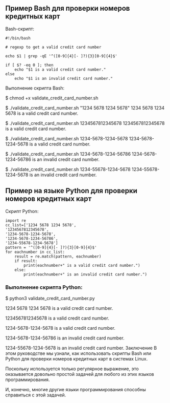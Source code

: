 ## Пример Bash для проверки номеров кредитных карт
Bash-скрипт:

```
#!/bin/bash

# regexp to get a valid credit card number

echo $1 | grep -qE '^([0-9]{4}[- ]?){3}[0-9]{4}$'

if [ $? -eq 0 ]; then
	echo "$1 is a valid credit card number."
else
	echo "$1 is an invalid credit card number."
```

Выполнение скрипта Bash:

$ chmod +x validate_credit_card_number.sh

$ ./validate_credit_card_number.sh "1234 5678 1234 5678"
1234 5678 1234 5678 is a valid credit card number.

$ ./validate_credit_card_number.sh 1234567812345678
1234567812345678 is a valid credit card number.

$ ./validate_credit_card_number.sh 1234-5678-1234-5678
1234-5678-1234-5678 is a valid credit card number.

$ ./validate_credit_card_number.sh 1234-5678-1234-56786
1234-5678-1234-56786 is an invalid credit card number.

$ ./validate_credit_card_number.sh 1234-55678-1234-5678
1234-55678-1234-5678 is an invalid credit card number.

## Пример на языке Python для проверки номеров кредитных карт
Скрипт Python:

```
import re
cc_list=['1234 5678 1234 5678',
'1234567812345678',
'1234-5678-1234-5678',
'1234-5678-1234-56786',
'1234-55678-1234-5678']
pattern = '^([0-9]{4}[- ]?){3}[0-9]{4}$'
for eachnumber in cc_list:
    result = re.match(pattern, eachnumber)
    if result:
        print(eachnumber+" is a valid credit card number.")
    else:
        print(eachnumber+" is an invalid credit card number.")
```

### Выполнение скрипта Python:

$ python3 validate_credit_card_number.py

1234 5678 1234 5678 is a valid credit card number.

1234567812345678 is a valid credit card number.

1234-5678-1234-5678 is a valid credit card number.

1234-5678-1234-56786 is an invalid credit card number.

1234-55678-1234-5678 is an invalid credit card number.
Заключение
В этом руководстве мы узнали, как использовать скрипты Bash или Python для проверки номеров кредитных карт в системах Linux.

Поскольку используется только регулярное выражение, это оказывается довольно простой задачей для любого из этих языков программирования.

И, конечно, многие другие языки программирования способны справиться с этой задачей.
